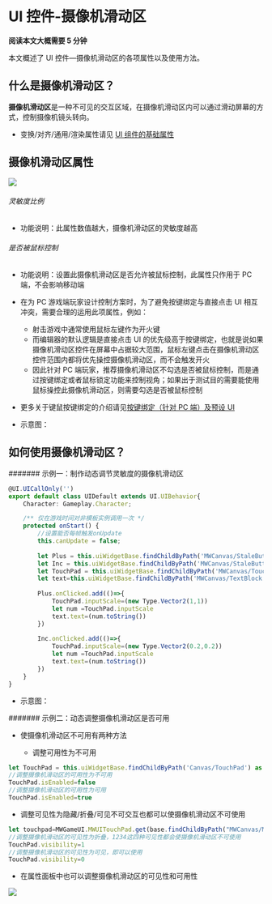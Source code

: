 # UI 控件-摄像机滑动区

**阅读本文大概需要 5 分钟**

本文概述了 UI 控件—摄像机滑动区的各项属性以及使用方法。

## 什么是摄像机滑动区？

**摄像机滑动区**是一种不可见的交互区域，在摄像机滑动区内可以通过滑动屏幕的方式，控制摄像机镜头转向。

- 变换/对齐/通用/渲染属性请见 [UI 组件的基础属性](https://meta.feishu.cn/wiki/wikcn5pYngyHnkkrJlz8bLMhC9e)

## 摄像机滑动区属性

![](https://wstatic-a1.233leyuan.com/productdocs/boxcnKATbfX6YFgTCcmzzVeq2O9.png)

###### 灵敏度比例

- 功能说明：此属性数值越大，摄像机滑动区的灵敏度越高

###### 是否被鼠标控制

- 功能说明：设置此摄像机滑动区是否允许被鼠标控制，此属性只作用于 PC 端，不会影响移动端
- 在为 PC 游戏端玩家设计控制方案时，为了避免按键绑定与直接点击 UI 相互冲突，需要合理的运用此项属性，例如：

  - 射击游戏中通常使用鼠标左键作为开火键
  - 而编辑器的默认逻辑是直接点击 UI 的优先级高于按键绑定，也就是说如果摄像机滑动区控件在屏幕中占据较大范围，鼠标左键点击在摄像机滑动区控件范围内都将优先操控摄像机滑动区，而不会触发开火
  - 因此针对 PC 端玩家，推荐摄像机滑动区不勾选是否被鼠标控制，而是通过按键绑定或者鼠标锁定功能来控制视角；如果出于测试目的需要能使用鼠标操控此摄像机滑动区，则需要勾选是否被鼠标控制
- 更多关于键鼠按键绑定的介绍请见[按键绑定（针对 PC 端）及预设 UI](https://meta.feishu.cn/wiki/wikcnbLtkdMsqC0yIyekyl22zle)
- 示意图：

## 如何使用摄像机滑动区？

####### 示例一：制作动态调节灵敏度的摄像机滑动区

```ts
@UI.UICallOnly('')
export default class UIDefault extends UI.UIBehavior{
    Character: Gameplay.Character;

    /** 仅在游戏时间对非模板实例调用一次 */
    protected onStart() { 
        //设置能否每帧触发onUpdate
        this.canUpdate = false;
        
        let Plus = this.uiWidgetBase.findChildByPath('MWCanvas/StaleButton') as UI.StaleButton
        let Inc = this.uiWidgetBase.findChildByPath('MWCanvas/StaleButton_1') as UI.StaleButton
        let TouchPad = this.uiWidgetBase.findChildByPath('MWCanvas/TouchPad') as UI.TouchPad
        let text=this.uiWidgetBase.findChildByPath('MWCanvas/TextBlock') as UI.TextBlock
    
        Plus.onClicked.add(()=>{ 
            TouchPad.inputScale=(new Type.Vector2(1,1))
            let num =TouchPad.inputScale
            text.text=(num.toString())
        })
    
        Inc.onClicked.add(()=>{ 
            TouchPad.inputScale=(new Type.Vector2(0.2,0.2))
            let num =TouchPad.inputScale
            text.text=(num.toString())
        })  
    }
}
```

- 示意图：

####### 示例二：动态调整摄像机滑动区是否可用

- 使摄像机滑动区不可用有两种方法

  - 调整可用性为不可用

```ts
let TouchPad = this.uiWidgetBase.findChildByPath('Canvas/TouchPad') as UI.TouchPad
//调整摄像机滑动区的可用性为不可用
TouchPad.isEnabled=false
//调整摄像机滑动区的可用性为可用
TouchPad.isEnabled=true
```

- 调整可见性为隐藏/折叠/可见不可交互也都可以使摄像机滑动区不可使用

```ts
let touchpad=MWGameUI.MWUITouchPad.get(base.findChildByPath("MWCanvas/MWUITouchPad_1"));
//调整摄像机滑动区的可见性为折叠，1234这四种可见性都会使摄像机滑动区不可使用
TouchPad.visibility=1
//调整摄像机滑动区的可见性为可见，即可以使用
TouchPad.visibility=0
```

- 在属性面板中也可以调整摄像机滑动区的可见性和可用性

![](https://wstatic-a1.233leyuan.com/productdocs/boxcnL6gjWtqhHNUqe9Atpm12fc.png)
